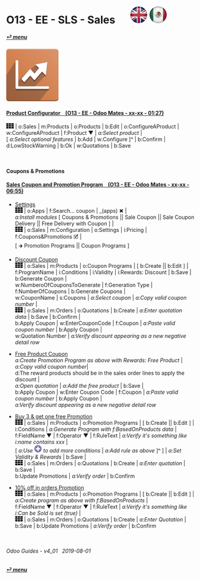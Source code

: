# O13 - EE - SLS - Sales &nbsp;&nbsp;&nbsp;&nbsp; [![en-uk](/doc/img/en-uk_flag_button_small.png)](/en-uk/o13/ee/sls/en-uk-o13-ee-sls-sales-guides.md) [ ![es-mx](/doc/img/es-mx_flag_button_small.png)](/es-mx/o13/ee/sls/es-mx-o13-ee-sls-sales-guides.md)
#### [_&#x23CE; menu_](/en-uk/o13/ee/en-uk-o13-ee-guides-menu.md)  
### ![sls](/doc/img/sale.png)

#### [Product Configurator &nbsp;&nbsp; (O13 - EE - Odoo Mates - xx-xx - 01:27)](https://youtube.com/embed/W9Ncu2mwqHQ?autoplay=1&start=0&end=0&rel=0)
![apps](/doc/img/apps.png) | o:Sales | m:Products | o:Products | b:Edit | o:ConfigureAProduct | w:ConfigureAProduct | f:Product &#x25BC; | _a:Select product_ |  
\[ _a:Select optional features_ | b:Add | w:Configure \]&#x207F; | b:Confirm | d:LowStockWarning | b:Ok | w:Quotations | b:Save  

<br>

#### Coupons & Promotions

#### [Sales Coupon and Promotion Program &nbsp;&nbsp; (O13 - EE - Odoo Mates - xx-xx - 06:55)](https://youtube.com/embed/JF5JYktZV3E?autoplay=1&start=0&end=0&rel=0&nocount)

- [Settings](https://youtube.com/embed/JF5JYktZV3E?autoplay=1&start=0&end=31&rel=0)  
![apps](/doc/img/apps.png) | o:Apps | f:Search... coupon | _(apps) &#x2716; |  
_a:Install modules_ \[ Coupons & Promotions || Sale Coupon || Sale Coupon Delivery || Free Delivery with Coupon \] |  
![apps](/doc/img/apps.png) | o:Sales | m:Configuration | o:Settings | i:Pricing | f:Coupons&Promotions &#x1F5F9; |  
\[ &#x1F872; Promotion Programs || Coupon Programs \]

- [Discount Coupon](https://youtube.com/embed/JF5JYktZV3E?autoplay=1&start=31&end=2m7s&rel=0)  
![apps](/doc/img/apps.png) | o:Sales | m:Products | o:Coupon Programs | \[ b:Create || b:Edit \] |  
f:ProgramName | i:Conditions | i:Validity | i:Rewards: Discount | b:Save | b:Generate Coupon |  
w:NumberoOfCouponsToGenerate | f:Generation Type | f:NumberOfCoupons | b:Generate Coupons |  
w:CouponName | s:Coupons | _a:Select coupon_ | _a:Copy valid coupon number_ |  
![apps](/doc/img/apps.png) | o:Sales | m:Orders | o:Quotations | b:Create | _a:Enter quotation data_ | b:Save | b:Confirm |  
b:Apply Coupon | w:EnterCouponCode | f:Coupon | _a:Paste valid coupon number_ | b:Apply Coupon  |  
w:Quotation Number | _a:Verify discount appearing as a new negative detail row_

- [Free Product Coupon](https://youtube.com/embed/JF5JYktZV3E?autoplay=1&start=2m7s&end=3m48s&rel=0)  
_a:Create Promotion Program as above with Rewards: Free Product_ | _a:Copy valid coupon number_|  
d:The reward products should be in the sales order lines to apply the discount |  
_a:Open quotation_ | _a:Add the free product_ | b:Save |  
b:Apply Coupon | w:Enter Coupon Code | f:Coupon | _a:Paste valid coupon number_ | b:Apply Coupon  |  
_a:Verify discount appearing as a new negative detail row_  

- [Buy 3 & get one free Promotion](https://youtube.com/embed/JF5JYktZV3E?autoplay=1&start=3m48s&end=5m20s&rel=0)  
![apps](/doc/img/apps.png) | o:Sales | m:Products | o:Promotion Programs | \[ b:Create || b:Edit \] |  
i:Conditions | _a:Generate Program with f:BasedOnProducts data_ |  
f:FieldName &#x25BC; | f:Operator &#x25BC; | f:RuleText | _a:Verify it's something like i:name contains xxx_ |  
\[ _a:Use ![add](/doc/img/button_add.png) to add more conditions_ | _a:Add rule as above_ ]&#x207F; \] | _a:Set Validity & Rewards_ | b:Save |  
![apps](/doc/img/apps.png) | o:Sales | m:Orders | o:Quotations | b:Create | _a:Enter quotation_ | b:Save |  
b:Update Promotions | _a:Verify order_ | b:Confirm   

- [10% off in orders Promotion](https://youtube.com/embed/JF5JYktZV3E?autoplay=1&start=5m20s&end=0&rel=0)  
![apps](/doc/img/apps.png) | o:Sales | m:Products | o:Promotion Programs | \[ b:Create || b:Edit \] | _a:Create program as above with f:BasedOnProducts_ |  
f:FieldName &#x25BC; | f:Operator &#x25BC; | f:RuleText | _a:Verify it's something like i:Can be Sold is set (true)_ |  
![apps](/doc/img/apps.png) | o:Sales | m:Orders | o:Quotations | b:Create | _a:Enter Quotation_ | b:Save | b:Update Promotions | _a:Verify order_ | b:Confirm   

<br>

###### Odoo Guides - v4_01 &nbsp; 2019-08-01  
**[_&#x23CE; menu_](/en-uk/o13/ee/en-uk-o13-ee-guides-menu.md)**  
